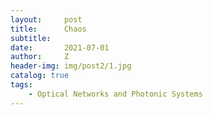 ```yaml
---
layout:     post
title:      Chaos
subtitle:   
date:       2021-07-01
author:     Z
header-img: img/post2/1.jpg
catalog: true
tags:
    - Optical Networks and Photonic Systems
---
```

